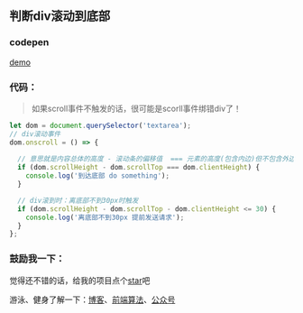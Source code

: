 ## 判断div滚动到底部

<!--
 * @Author: OBKoro1
 * @Github: https://github.com/OBKoro1
 * @Date: 2018-12-27 16:12:33
 * @LastEditors: OBKoro1
 * @LastEditTime: 2018-12-27 16:40:04
 * @Description:
 -->

### codepen

[demo](https://codepen.io/OBKoro1/pen/XoaRyg)

### 代码：

> 如果scroll事件不触发的话，很可能是scorll事件绑错div了！

```js
let dom = document.querySelector('textarea');
// div滚动事件
dom.onscroll = () => {
    
  // 意思就是内容总体的高度 - 滚动条的偏移值  === 元素的高度(包含内边)但不包含外边距，边框，以及滚动条
  if (dom.scrollHeight - dom.scrollTop === dom.clientHeight) {
    console.log('到达底部 do something');
  }

  // div滚到时：离底部不到30px时触发
  if (dom.scrollHeight - dom.scrollTop - dom.clientHeight <= 30) {
    console.log('离底部不到30px 提前发送请求');
  }
};
```

### 鼓励我一下：

觉得还不错的话，给我的项目点个[star](https://github.com/OBKoro1/Brush_algorithm)吧

游泳、健身了解一下：[博客](http://obkoro1.com/)、[前端算法](https://github.com/OBKoro1/Brush_algorithm)、[公众号](https://github.com/OBKoro1/articleImg_src/blob/master/juejin/1631b6f52f7e7015.jpeg?raw=true)

